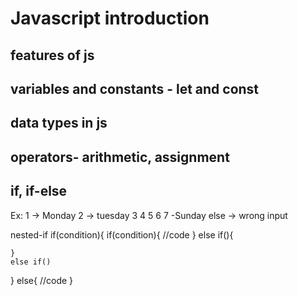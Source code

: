 # Javascript introduction
## features of js
## variables and constants - let and const
## data types in js
## operators- arithmetic, assignment

## if, if-else
Ex: 1 -> Monday
2 -> tuesday
3
4
5
6
7 -Sunday
else
-> wrong input


nested-if
if(condition){
	if(condition){
		//code
	}
	else if(){

	}
	else if()
}
else{
	//code
}


